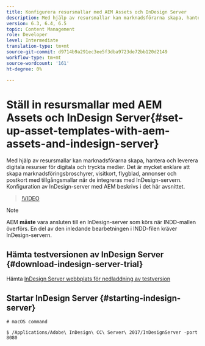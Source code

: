 ```yaml
---
title: Konfigurera resursmallar med AEM Assets och InDesign Server
description: Med hjälp av resursmallar kan marknadsförarna skapa, hantera och leverera digitala resurser för digitala och tryckta medier. Det är mycket enklare att skapa marknadsföringsbroschyrer, visitkort, flygblad, annonser och postkort med tillgångsmallar när de integreras med InDesign-servern. Konfiguration av InDesign-server med AEM beskrivs i det här avsnittet.
version: 6.3, 6.4, 6.5
topic: Content Management
role: Developer
level: Intermediate
translation-type: tm+mt
source-git-commit: d9714b9a291ec3ee5f3dba9723de72bb120d2149
workflow-type: tm+mt
source-wordcount: '161'
ht-degree: 0%

---
```



# Ställ in resursmallar med AEM Assets och InDesign Server{#set-up-asset-templates-with-aem-assets-and-indesign-server}

Med hjälp av resursmallar kan marknadsförarna skapa, hantera och leverera digitala resurser för digitala och tryckta medier. Det är mycket enklare att skapa marknadsföringsbroschyrer, visitkort, flygblad, annonser och postkort med tillgångsmallar när de integreras med InDesign-servern. Konfiguration av InDesign-server med AEM beskrivs i det här avsnittet.

>[!VIDEO](https://video.tv.adobe.com/v/17069/?quality=9&learn=on)

>[!NOTE]
>
>AEM **måste** vara ansluten till en InDesign-server som körs när INDD-mallen överförs. En del av den inledande bearbetningen i INDD-filen kräver InDesign-servern.

## Hämta testversionen av InDesign Server {#download-indesign-server-trial}

Hämta [InDesign Server webbplats för nedladdning av testversion](https://www.adobe.com/devnet/indesign/indesign-server-trial-downloads.html)

## Startar InDesign Server {#starting-indesign-server}

```shell
# macOS command

$ /Applications/Adobe\ InDesign\ CC\ Server\ 2017/InDesignServer -port 8080
```
